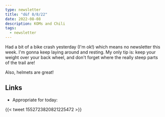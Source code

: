 ```yaml
---
type: newsletter
title: "d&f 8/8/22"
date: 2022-08-08
description: KOMs and Chili
tags:
  - newsletter
---
```


Had a bit of a bike crash yesterday (I'm ok!) which means no newsletter this week. I'm gonna keep laying around and resting. My only tip is: keep your weight over your back wheel, and don't forget where the really steep parts of the trail are!

Also, helmets are great!

## Links

- Appropriate for today:

{{< tweet 1552723820821225472 >}}